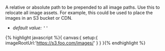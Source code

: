 <p class="b20" markdown="1">A relative or absolute path to be prepended to all image paths.  Use this to relocate all image assets. For example, this could be used to place the images in an S3 bucket or CDN.</p>

* _default value:_ <samp>''</samp>

{% highlight javascript %}{
  canvas:{
    setup:{
      imageRootUrl:'https://s3.foo.com/images/'
    }
  }
}{% endhighlight %}
